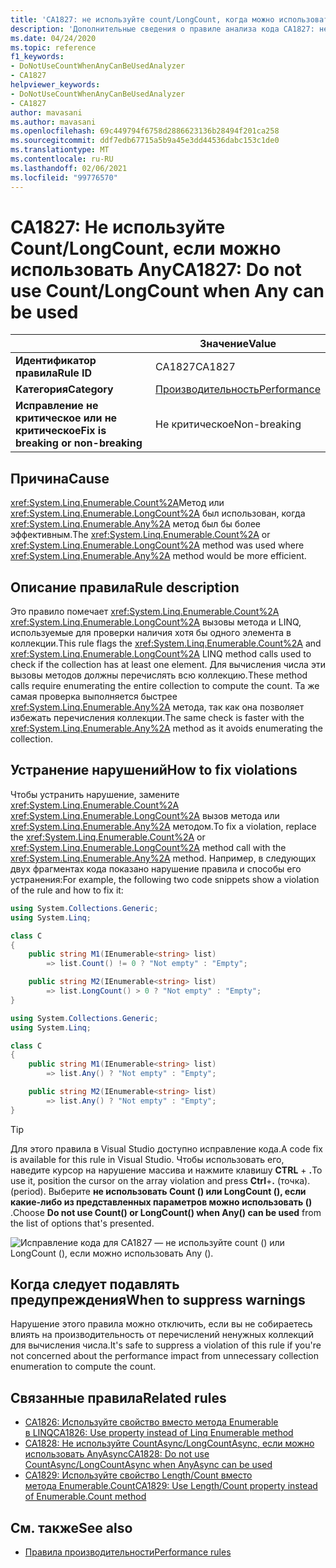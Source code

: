 ```yaml
---
title: 'CA1827: не используйте count/LongCount, когда можно использовать любой из них (анализ кода)'
description: 'Дополнительные сведения о правиле анализа кода CA1827: не используйте count/LongCount, когда можно использовать любой из них'
ms.date: 04/24/2020
ms.topic: reference
f1_keywords:
- DoNotUseCountWhenAnyCanBeUsedAnalyzer
- CA1827
helpviewer_keywords:
- DoNotUseCountWhenAnyCanBeUsedAnalyzer
- CA1827
author: mavasani
ms.author: mavasani
ms.openlocfilehash: 69c449794f6758d2886623136b28494f201ca258
ms.sourcegitcommit: ddf7edb67715a5b9a45e3dd44536dabc153c1de0
ms.translationtype: MT
ms.contentlocale: ru-RU
ms.lasthandoff: 02/06/2021
ms.locfileid: "99776570"
---
```

# <a name="ca1827-do-not-use-countlongcount-when-any-can-be-used"></a><span data-ttu-id="1e056-103">CA1827: Не используйте Count/LongCount, если можно использовать Any</span><span class="sxs-lookup"><span data-stu-id="1e056-103">CA1827: Do not use Count/LongCount when Any can be used</span></span>

| | <span data-ttu-id="1e056-104">Значение</span><span class="sxs-lookup"><span data-stu-id="1e056-104">Value</span></span> |
|-|-|
| <span data-ttu-id="1e056-105">**Идентификатор правила**</span><span class="sxs-lookup"><span data-stu-id="1e056-105">**Rule ID**</span></span> |<span data-ttu-id="1e056-106">CA1827</span><span class="sxs-lookup"><span data-stu-id="1e056-106">CA1827</span></span>|
| <span data-ttu-id="1e056-107">**Категория**</span><span class="sxs-lookup"><span data-stu-id="1e056-107">**Category**</span></span> |[<span data-ttu-id="1e056-108">Производительность</span><span class="sxs-lookup"><span data-stu-id="1e056-108">Performance</span></span>](performance-warnings.md)|
| <span data-ttu-id="1e056-109">**Исправление не критическое или не критическое**</span><span class="sxs-lookup"><span data-stu-id="1e056-109">**Fix is breaking or non-breaking**</span></span> |<span data-ttu-id="1e056-110">Не критическое</span><span class="sxs-lookup"><span data-stu-id="1e056-110">Non-breaking</span></span>|

## <a name="cause"></a><span data-ttu-id="1e056-111">Причина</span><span class="sxs-lookup"><span data-stu-id="1e056-111">Cause</span></span>

<span data-ttu-id="1e056-112"><xref:System.Linq.Enumerable.Count%2A>Метод или <xref:System.Linq.Enumerable.LongCount%2A> был использован, когда <xref:System.Linq.Enumerable.Any%2A> метод был бы более эффективным.</span><span class="sxs-lookup"><span data-stu-id="1e056-112">The <xref:System.Linq.Enumerable.Count%2A> or <xref:System.Linq.Enumerable.LongCount%2A> method was used where <xref:System.Linq.Enumerable.Any%2A> method would be more efficient.</span></span>

## <a name="rule-description"></a><span data-ttu-id="1e056-113">Описание правила</span><span class="sxs-lookup"><span data-stu-id="1e056-113">Rule description</span></span>

<span data-ttu-id="1e056-114">Это правило помечает <xref:System.Linq.Enumerable.Count%2A> <xref:System.Linq.Enumerable.LongCount%2A> вызовы метода и LINQ, используемые для проверки наличия хотя бы одного элемента в коллекции.</span><span class="sxs-lookup"><span data-stu-id="1e056-114">This rule flags the <xref:System.Linq.Enumerable.Count%2A> and <xref:System.Linq.Enumerable.LongCount%2A> LINQ method calls used to check if the collection has at least one element.</span></span> <span data-ttu-id="1e056-115">Для вычисления числа эти вызовы методов должны перечислять всю коллекцию.</span><span class="sxs-lookup"><span data-stu-id="1e056-115">These method calls require enumerating the entire collection to compute the count.</span></span> <span data-ttu-id="1e056-116">Та же самая проверка выполняется быстрее <xref:System.Linq.Enumerable.Any%2A> метода, так как она позволяет избежать перечисления коллекции.</span><span class="sxs-lookup"><span data-stu-id="1e056-116">The same check is faster with the <xref:System.Linq.Enumerable.Any%2A> method as it avoids enumerating the collection.</span></span>

## <a name="how-to-fix-violations"></a><span data-ttu-id="1e056-117">Устранение нарушений</span><span class="sxs-lookup"><span data-stu-id="1e056-117">How to fix violations</span></span>

<span data-ttu-id="1e056-118">Чтобы устранить нарушение, замените <xref:System.Linq.Enumerable.Count%2A> <xref:System.Linq.Enumerable.LongCount%2A> вызов метода или <xref:System.Linq.Enumerable.Any%2A> методом.</span><span class="sxs-lookup"><span data-stu-id="1e056-118">To fix a violation, replace the <xref:System.Linq.Enumerable.Count%2A> or <xref:System.Linq.Enumerable.LongCount%2A> method call with the <xref:System.Linq.Enumerable.Any%2A> method.</span></span> <span data-ttu-id="1e056-119">Например, в следующих двух фрагментах кода показано нарушение правила и способы его устранения:</span><span class="sxs-lookup"><span data-stu-id="1e056-119">For example, the following two code snippets show a violation of the rule and how to fix it:</span></span>

```csharp
using System.Collections.Generic;
using System.Linq;

class C
{
    public string M1(IEnumerable<string> list)
        => list.Count() != 0 ? "Not empty" : "Empty";

    public string M2(IEnumerable<string> list)
        => list.LongCount() > 0 ? "Not empty" : "Empty";
}
```

```csharp
using System.Collections.Generic;
using System.Linq;

class C
{
    public string M1(IEnumerable<string> list)
        => list.Any() ? "Not empty" : "Empty";

    public string M2(IEnumerable<string> list)
        => list.Any() ? "Not empty" : "Empty";
}
```

> [!TIP]
> <span data-ttu-id="1e056-120">Для этого правила в Visual Studio доступно исправление кода.</span><span class="sxs-lookup"><span data-stu-id="1e056-120">A code fix is available for this rule in Visual Studio.</span></span> <span data-ttu-id="1e056-121">Чтобы использовать его, наведите курсор на нарушение массива и нажмите клавишу **CTRL** + **.**</span><span class="sxs-lookup"><span data-stu-id="1e056-121">To use it, position the cursor on the array violation and press **Ctrl**+**.**</span></span> <span data-ttu-id="1e056-122">(точка).</span><span class="sxs-lookup"><span data-stu-id="1e056-122">(period).</span></span> <span data-ttu-id="1e056-123">Выберите **не использовать Count () или LongCount (), если какие-либо из представленных параметров можно использовать ()** .</span><span class="sxs-lookup"><span data-stu-id="1e056-123">Choose **Do not use Count() or LongCount() when Any() can be used** from the list of options that's presented.</span></span>
>
> ![Исправление кода для CA1827 — не используйте count () или LongCount (), если можно использовать Any ().](media/ca1827-codefix.png)

## <a name="when-to-suppress-warnings"></a><span data-ttu-id="1e056-125">Когда следует подавлять предупреждения</span><span class="sxs-lookup"><span data-stu-id="1e056-125">When to suppress warnings</span></span>

<span data-ttu-id="1e056-126">Нарушение этого правила можно отключить, если вы не собираетесь влиять на производительность от перечислений ненужных коллекций для вычисления числа.</span><span class="sxs-lookup"><span data-stu-id="1e056-126">It's safe to suppress a violation of this rule if you're not concerned about the performance impact from unnecessary collection enumeration to compute the count.</span></span>

## <a name="related-rules"></a><span data-ttu-id="1e056-127">Связанные правила</span><span class="sxs-lookup"><span data-stu-id="1e056-127">Related rules</span></span>

- [<span data-ttu-id="1e056-128">CA1826: Используйте свойство вместо метода Enumerable в LINQ</span><span class="sxs-lookup"><span data-stu-id="1e056-128">CA1826: Use property instead of Linq Enumerable method</span></span>](ca1826.md)
- [<span data-ttu-id="1e056-129">CA1828: Не используйте CountAsync/LongCountAsync, если можно использовать AnyAsync</span><span class="sxs-lookup"><span data-stu-id="1e056-129">CA1828: Do not use CountAsync/LongCountAsync when AnyAsync can be used</span></span>](ca1828.md)
- [<span data-ttu-id="1e056-130">CA1829: Используйте свойство Length/Count вместо метода Enumerable.Count</span><span class="sxs-lookup"><span data-stu-id="1e056-130">CA1829: Use Length/Count property instead of Enumerable.Count method</span></span>](ca1829.md)

## <a name="see-also"></a><span data-ttu-id="1e056-131">См. также</span><span class="sxs-lookup"><span data-stu-id="1e056-131">See also</span></span>

- [<span data-ttu-id="1e056-132">Правила производительности</span><span class="sxs-lookup"><span data-stu-id="1e056-132">Performance rules</span></span>](performance-warnings.md)
